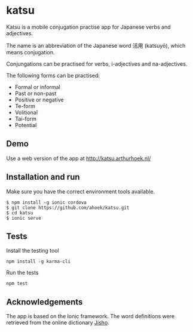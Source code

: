# katsu 

Katsu is a mobile conjugation practise app for Japanese verbs and adjectives.

The name is an abbreviation of the Japanese word 活用 (katsuyō), which means conjugation.

Conjungations can be practised for verbs, i-adjectives and na-adjectives.

The following forms can be practised:

* Formal or informal
* Past or non-past
* Positive or negative
* Te-form
* Volitional
* Tai-form
* Potential


## Demo

Use a web version of the app at http://katsu.arthurhoek.nl/


## Installation and run

Make sure you have the correct environment tools available.

```
$ npm install -g ionic cordova
$ git clone https://github.com/ahoek/katsu.git
$ cd katsu
$ ionic serve
```


## Tests

Install the testing tool

```
npm install -g karma-cli
```

Run the tests

```
npm test
```


## Acknowledgements

The app is based on the Ionic framework. The word definitions were retrieved from the 
online dictionary [Jisho](http://jisho.org/).
